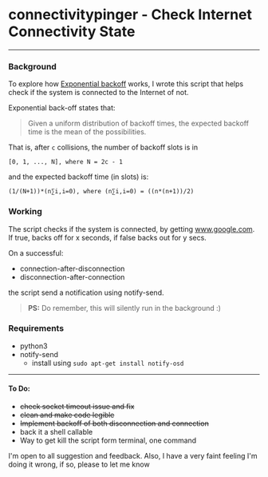 # connectivitypinger - Check Internet Connectivity State

---

### Background

To explore how [Exponential backoff][exp_backoff] works, I wrote this script that helps check if the system is connected to the Internet of not.

Exponential back-off states that:

> Given a uniform distribution of backoff times, the expected backoff time is the mean of the possibilities.
    
That is, after `c` collisions, the number of backoff slots is in

    [0, 1, ..., N], where N = 2c - 1 
    
and the expected backoff time (in slots) is:

    (1/(N+1))*(n∑i,i=0), where (n∑i,i=0) = ((n*(n+1))/2)

### Working

The script checks if the system is connected, by getting www.google.com. If true, backs off for x seconds, if false backs out for y secs.

On a successful:
- connection-after-disconnection
- disconnection-after-connection

the script send a notification using notify-send.

> **PS:** Do remember, this will silently run in the background :)

### Requirements
- python3
- notify-send 
    - install using `sudo apt-get install notify-osd`

----

#### To Do:

- ~~check socket timeout issue and fix~~
- ~~clean and make code legible~~
- ~~Implement backoff of both disconnection and connection~~
- back it a shell callable
- Way to get kill the script form terminal, one command


I'm open to all suggestion and feedback.
Also, I have a very faint feeling I'm doing it wrong, if so, please to let me know

[exp_backoff]:https://en.wikipedia.org/wiki/Exponential_backoff
[summation]:https://en.wikipedia.org/wiki/Summation
